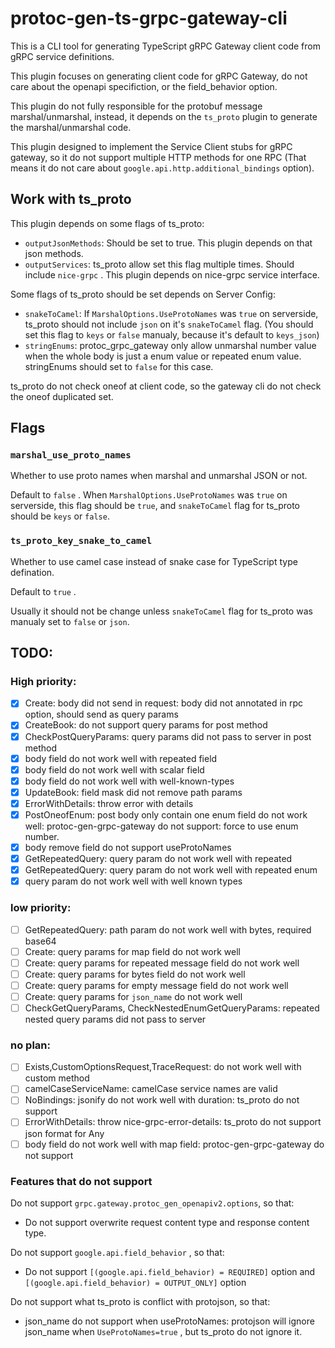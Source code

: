 # protoc-gen-ts-grpc-gateway-cli

This is a CLI tool for generating TypeScript gRPC Gateway client code from gRPC service definitions.

This plugin focuses on generating client code for gRPC Gateway, do not care about the openapi specifiction, or the field_behavior option.

This plugin do not fully responsible for the protobuf message marshal/unmarshal, instead, it depends on the `ts_proto` plugin to generate the marshal/unmarshal code.

This plugin designed to implement the Service Client stubs for gRPC gateway, so it do not support multiple HTTP methods for one RPC (That means it do not care about `google.api.http.additional_bindings` option).

## Work with ts_proto

This plugin depends on some flags of ts_proto:

- `outputJsonMethods`: Should be set to true. This plugin depends on that json methods.
- `outputServices`: ts_proto allow set this flag multiple times. Should include `nice-grpc` . This plugin depends on nice-grpc service interface.

Some flags of ts_proto should be set depends on Server Config:

- `snakeToCamel`: If `MarshalOptions.UseProtoNames` was `true` on serverside, ts_proto should not include `json` on it's `snakeToCamel` flag. (You should set this flag to `keys` or `false` manualy, because it's default to `keys_json`)
- `stringEnums`: protoc_grpc_gateway only allow unmarshal number value when the whole body is just a enum value or repeated enum value. stringEnums should set to `false` for this case.

ts_proto do not check oneof at client code, so the gateway cli do not check the oneof duplicated set.

## Flags

### `marshal_use_proto_names`

Whether to use proto names when marshal and unmarshal JSON or not.

Default to `false` . 
When `MarshalOptions.UseProtoNames` was `true` on serverside, this flag should be `true`,
and `snakeToCamel` flag for ts_proto should be `keys` or `false`.

### `ts_proto_key_snake_to_camel`

Whether to use camel case instead of snake case for TypeScript type defination.

Default to `true` .

Usually it should not be change unless `snakeToCamel` flag for ts_proto was manualy set to `false` or `json`.


## TODO: 

### High priority:

- [x] Create: body did not send in request: body did not annotated in rpc option, should send as query params
- [x] CreateBook: do not support query params for post method
- [x] CheckPostQueryParams: query params did not pass to server in post method
- [x] body field do not work well with repeated field
- [x] body field do not work well with scalar field
- [x] body field do not work well with well-known-types
- [x] UpdateBook: field mask did not remove path params
- [x] ErrorWithDetails: throw error with details
- [x] PostOneofEnum: post body only contain one enum field do not work well: protoc-gen-grpc-gateway do not support: force to use enum number.
- [x] body remove field do not support useProtoNames
- [x] GetRepeatedQuery: query param do not work well with repeated
- [x] GetRepeatedQuery: query param do not work well with repeated enum
- [x] query param do not work well with well known types

### low priority:
- [ ] GetRepeatedQuery: path param do not work well with bytes, required base64
- [ ] Create: query params for map field do not work well
- [ ] Create: query params for repeated message field do not work well
- [ ] Create: query params for bytes field do not work well
- [ ] Create: query params for empty message field do not work well
- [ ] Create: query params for `json_name` do not work well
- [ ] CheckGetQueryParams, CheckNestedEnumGetQueryParams: repeated nested query params did not pass to server

### no plan:
- [ ] Exists,CustomOptionsRequest,TraceRequest: do not work well with custom method
- [ ] camelCaseServiceName: camelCase service names are valid
- [ ] NoBindings: jsonify do not work well with duration: ts_proto do not support
- [ ] ErrorWithDetails: throw nice-grpc-error-details: ts_proto do not support json format for Any
- [ ] body field do not work well with map field: protoc-gen-grpc-gateway do not support

### Features that do not support

Do not support `grpc.gateway.protoc_gen_openapiv2.options`, so that:

- Do not support overwrite request content type and response content type.

Do not support `google.api.field_behavior` , so that:

- Do not support `[(google.api.field_behavior) = REQUIRED]` option and `[(google.api.field_behavior) = OUTPUT_ONLY]` option

Do not support what ts_proto is conflict with protojson, so that:

- json_name do not support when useProtoNames: protojson will ignore json_name when `UseProtoNames=true` , but ts_proto do not ignore it.
